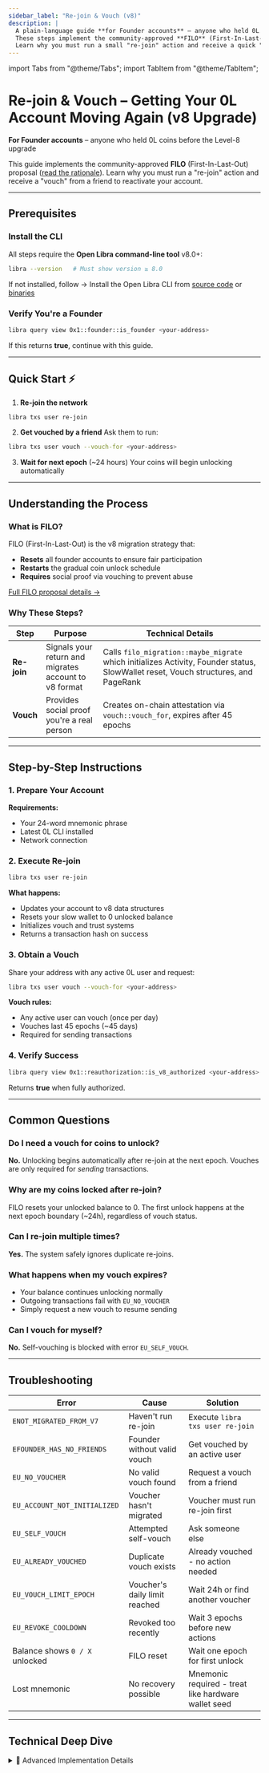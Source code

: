 ```yaml
---
sidebar_label: "Re-join & Vouch (v8)"
description: |
  A plain-language guide **for Founder accounts** – anyone who held 0L coins *before* the Level-8 upgrade.
  These steps implement the community-approved **FILO** (First-In-Last-Out) proposal ([read the rationale](https://docs.openlibra.io/blog/proposals/back-to-filo-the-future-of-open-libra)).
  Learn why you must run a small "re-join" action and receive a quick "vouch" from a friend, plus what to do if things go wrong.
---
```


import Tabs from "@theme/Tabs";
import TabItem from "@theme/TabItem";

# Re-join & Vouch – Getting Your 0L Account Moving Again (v8 Upgrade)

**For Founder accounts** – anyone who held 0L coins before the Level-8 upgrade

This guide implements the community-approved **FILO** (First-In-Last-Out) proposal ([read the rationale](https://docs.openlibra.io/blog/proposals/back-to-filo-the-future-of-open-libra)). Learn why you must run a "re-join" action and receive a "vouch" from a friend to reactivate your account.

---

## Prerequisites

### Install the CLI
All steps require the **Open Libra command-line tool** v8.0+:

```bash
libra --version   # Must show version ≥ 8.0
```

If not installed, follow → Install the Open Libra CLI from [source code](https://docs.openlibra.io/getting-started/install-open-libra-cli) or [binaries](https://docs.openlibra.io/getting-started/install-open-libra-cli/install-open-libra-cli-binaries)

### Verify You're a Founder
```bash
libra query view 0x1::founder::is_founder <your-address>
```
If this returns **true**, continue with this guide.

---

## Quick Start ⚡

1. **Re-join the network**
```bash
libra txs user re-join
```

2. **Get vouched by a friend**
   Ask them to run:
```bash
libra txs user vouch --vouch-for <your-address>
```

3. **Wait for next epoch** (~24 hours)
Your coins will begin unlocking automatically

---

## Understanding the Process

### What is FILO?

FILO (First-In-Last-Out) is the v8 migration strategy that:
- **Resets** all founder accounts to ensure fair participation
- **Restarts** the gradual coin unlock schedule
- **Requires** social proof via vouching to prevent abuse

[Full FILO proposal details →](https://docs.openlibra.io/blog/proposals/back-to-filo-the-future-of-open-libra)

### Why These Steps?

| Step | Purpose | Technical Details |
|------|---------|-------------------|
| **Re-join** | Signals your return and migrates account to v8 format | Calls `filo_migration::maybe_migrate` which initializes Activity, Founder status, SlowWallet reset, Vouch structures, and PageRank |
| **Vouch** | Provides social proof you're a real person | Creates on-chain attestation via `vouch::vouch_for`, expires after 45 epochs |

---

## Step-by-Step Instructions

### 1. Prepare Your Account

**Requirements:**
- Your 24-word mnemonic phrase
- Latest 0L CLI installed
- Network connection

### 2. Execute Re-join

```bash
libra txs user re-join
```

**What happens:**
- Updates your account to v8 data structures
- Resets your slow wallet to 0 unlocked balance
- Initializes vouch and trust systems
- Returns a transaction hash on success

### 3. Obtain a Vouch

Share your address with any active 0L user and request:
```bash
libra txs user vouch --vouch-for <your-address>
```

**Vouch rules:**
- Any active user can vouch (once per day)
- Vouches last 45 epochs (~45 days)
- Required for sending transactions

### 4. Verify Success

```bash
libra query view 0x1::reauthorization::is_v8_authorized <your-address>
```
Returns **true** when fully authorized.

---

## Common Questions

### Do I need a vouch for coins to unlock?
**No.** Unlocking begins automatically after re-join at the next epoch. Vouches are only required for *sending* transactions.

### Why are my coins locked after re-join?
FILO resets your unlocked balance to 0. The first unlock happens at the next epoch boundary (~24h), regardless of vouch status.

### Can I re-join multiple times?
**Yes.** The system safely ignores duplicate re-joins.

### What happens when my vouch expires?
- Your balance continues unlocking normally
- Outgoing transactions fail with `EU_NO_VOUCHER`
- Simply request a new vouch to resume sending

### Can I vouch for myself?
**No.** Self-vouching is blocked with error `EU_SELF_VOUCH`.

---

## Troubleshooting

| Error | Cause | Solution |
|-------|-------|----------|
| `ENOT_MIGRATED_FROM_V7` | Haven't run re-join | Execute `libra txs user re-join` |
| `EFOUNDER_HAS_NO_FRIENDS` | Founder without valid vouch | Get vouched by an active user |
| `EU_NO_VOUCHER` | No valid vouch found | Request a vouch from a friend |
| `EU_ACCOUNT_NOT_INITIALIZED` | Voucher hasn't migrated | Voucher must run re-join first |
| `EU_SELF_VOUCH` | Attempted self-vouch | Ask someone else |
| `EU_ALREADY_VOUCHED` | Duplicate vouch exists | Already vouched - no action needed |
| `EU_VOUCH_LIMIT_EPOCH` | Voucher's daily limit reached | Wait 24h or find another voucher |
| `EU_REVOKE_COOLDOWN` | Revoked too recently | Wait 3 epochs before new actions |
| Balance shows `0 / X` unlocked | FILO reset | Wait one epoch for first unlock |
| Lost mnemonic | No recovery possible | Mnemonic required - treat like hardware wallet seed |

---

## Technical Deep Dive

<details>
<summary>🔧 Advanced Implementation Details</summary>

### Core Functions

**Re-join Migration** (`filo_migration::maybe_migrate`):
- `activity::migrate` - Marks account as v8 active
- `founder::migrate` - Handles founder-specific setup
- `slow_wallet::filo_migration_reset` - Resets unlock schedule to 0
- `vouch::init` - Creates vouch data structures
- `page_rank_lazy::maybe_initialize_trust_record` - Initializes trust scoring

**Authorization Check** (`reauthorization::assert_v8_authorized`):
- Verifies migration status via `activity::is_initialized`
- For founders: requires `founder::has_friends` (valid vouches)
- For community wallets: requires donor authorization

**Vouch System** (`vouch` module):
- Vouches stored in `ReceivedVouches` and `GivenVouches` resources
- 45-epoch expiration via `EXPIRATION_ELAPSED_EPOCHS`
- Automatic garbage collection of expired vouches
- Anti-sybil protections via ancestry checks

### Validator-Specific Requirements

Validators need enhanced social proof:
- Required vouches: `sqrt(validator_count) + 1`
- Calculated by `proof_of_fee::calculate_min_vouches_required`
- Blocks validator actions if threshold not met

### Module Interaction Flow

```
User → re-join → filo_migration::maybe_migrate
                        ↓
                  [Migrates 5 systems]
                        ↓
User → get vouched → vouch::vouch_for
                        ↓
                  [Creates vouch edge]
                        ↓
Any transaction → reauthorization::assert_v8_authorized
                        ↓
                  [Checks migration + vouches]
```

</details>


